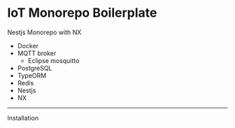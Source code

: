 # IoT Monorepo Boilerplate

Nestjs Monorepo with NX

- Docker
- MQTT broker
  - Eclipse mosquitto
- PostgreSQL
- TypeORM
- Redis
- Nestjs
- NX 


---  

Installation

<pre>
</pre>
